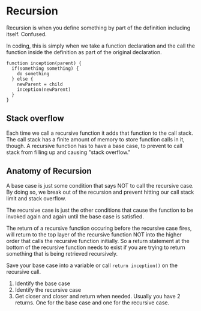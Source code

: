 # Recursion

Recursion is when you define something by part of the definition including itself. Confused.

In coding, this is simply when we take a function declaration and the call the function inside the definition as part of the original declaration.

``` 
function inception(parent) {
  if(something something) {
    do something
  } else {
    newParent = child
    inception(newParent)
  }  
}
```

## Stack overflow

Each time we call a recursive function it adds that function to the call stack. The call stack has a finite amount of memory to store function calls in it, though. A recursive function has to have a base case, to prevent to call stack from filling up and causing "stack overflow."

## Anatomy of Recursion

A base case is just some condition that says NOT to call the recursive case. By doing so, we break out of the recursion and prevent hitting our call stack limit and stack overflow.

The recursive case is just the other conditions that cause the function to be invoked again and again until the base case is satisfied.

The return of a recursive function occuring before the recursive case fires, will return to the top layer of the recursive function NOT into the higher order that calls the recursive function initially. So a return statement at the bottom of the recursive function needs to exist if you are trying to return something that is being retrieved recursively.

Save your base case into a variable or call ```return inception()``` on the recursive call.

1. Identify the base case
2. Identify the recursive case
3. Get closer and closer and return when needed. Usually you have 2 returns. One for the base case and one for the recursive case.